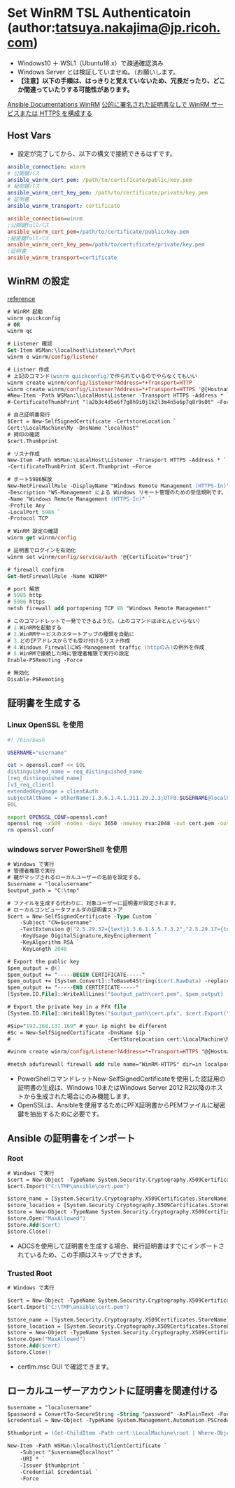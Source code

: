 # Set WinRM TSL Authenticatoin (author:tatsuya.nakajima@jp.ricoh.com)

* Windows10 ＋ WSL1（Ubuntu18.x）で疎通確認済み
* Windows Server とは検証していませぬ。（お願いします。
* **【注意】以下の手順は、はっきりと覚えていないため、冗長だったり、どこか間違っていたりする可能性があります。**

[Ansible Documentations WinRM](https://docs.ansible.com/ansible/latest/user_guide/windows_winrm.html#id5)
[公的に署名された証明書なしで WinRM サービスまたは HTTPS を構成する](https://help.f-secure.com/product.html?business/radar/3.0/ja/task_8772A6A76D994406B4809EB264EB51EE-3.0-ja)

## Host Vars

* 設定が完了してから、以下の構文で接続できるはずです。

```yml
ansible_connection: winrm
# 公開鍵パス
ansible_winrm_cert_pem: /path/to/certificate/public/key.pem
# 秘密鍵パス
ansible_winrm_cert_key_pem: /path/to/certificate/private/key.pem
# 証明書
ansible_winrm_transport: certificate
```

```ini
ansible_connection=winrm
;公開鍵fullパス
ansible_winrm_cert_pem=/path/to/certificate/public/key.pem
;秘密鍵fullパス
ansible_winrm_cert_key_pem=/path/to/certificate/private/key.pem
;証明書
ansible_winrm_transport=certificate
```

## WinRM の設定

[reference](https://cloudpack.media/8239)

```ps
# WinRM 起動
winrm quickconfig
# OR
winrm qc

# Listener 確認
Get-Item WSMan:\localhost\Listener\*\Port
winrm e winrm/config/listener

# Listner 作成
# 上記のコマンド(winrm quickconfig)で作られているのでやらなくてもいい
winrm create winrm/config/listener?Address=*+Transport=HTTP
winrm create winrm/config/Listener?Address=*+Transport=HTTPS '@{Hostname="localhost";CertificateThumbprint="1a2b3c4d5e6f7g8h9i0j1k2l3m4n5o6p7q8r9s0t"}'
#New-Item -Path WSMan:\LocalHost\Listener -Transport HTTPS -Address * `
#-CertificateThumbPrint "1a2b3c4d5e6f7g8h9i0j1k2l3m4n5o6p7q8r9s0t" –Force

# 自己証明書発行
$Cert = New-SelfSignedCertificate -CertstoreLocation `
Cert:\LocalMachine\My -DnsName "localhost"
# 拇印の確認
$cert.Thumbprint

# リスナ作成
New-Item -Path WSMan:\LocalHost\Listener -Transport HTTPS -Address * `
-CertificateThumbPrint $Cert.Thumbprint –Force

# ポート5986解放
New-NetFirewallRule -DisplayName "Windows Remote Management (HTTPS-In)" `
-Description "WS-Management による Windows リモート管理のための受信規則です。[TCP 5986]" `
-Name "Windows Remote Management (HTTPS-In)" `
-Profile Any `
-LocalPort 5986 `
-Protocol TCP

# WinRM 設定の確認
winrm get winrm/config

# 証明書でログインを有効化
winrm set winrm/config/service/auth '@{Certificate="true"}'

# firewall confirm
Get-NetFirewallRule -Name WINRM*

# port 解放
# 5985 http
# 5986 https
netsh firewall add portopening TCP 80 "Windows Remote Management"

# このコマンドレットで一発でできるようだ。（上のコマンドはほとんどいらない）
# 1.WinRMを起動する
# 2.WinRMサービスのスタートアップの種類を自動に
# 3.どのIPアドレスからでも受け付けるリスナ作成
# 4.Windows FirewallにWS-Management traffic (httpのみ)の例外を作成
# 5.WinRMで接続した時に管理者権限で実行の設定
Enable-PSRemoting -Force

# 無効化
Disable-PSRemoting
```

## 証明書を生成する

### Linux OpenSSL を使用

```sh
#! /bin/bash

USERNAME="username"

cat > openssl.conf << EOL
distinguished_name = req_distinguished_name
[req_distinguished_name]
[v3_req_client]
extendedKeyUsage = clientAuth
subjectAltName = otherName:1.3.6.1.4.1.311.20.2.3;UTF8:$USERNAME@localhost
EOL

export OPENSSL_CONF=openssl.conf
openssl req -x509 -nodes -days 3650 -newkey rsa:2048 -out cert.pem -outform PEM -keyout cert_key.pem -subj "/CN=$USERNAME" -extensions v3_req_client
rm openssl.conf
```

### windows server PowerShell を使用

```ps
# Windows で実行
# 管理者権限で実行
# 鍵がマップされるローカルユーザーの名前を設定する。
$username = "localusername"
$output_path = "C:\tmp"

# ファイルを生成する代わりに、対象ユーザーに証明書が設定されます。
# ローカルコンピュータフォルダの証明書ストア
$cert = New-SelfSignedCertificate -Type Custom `
    -Subject "CN=$username" `
    -TextExtension @("2.5.29.37={text}1.3.6.1.5.5.7.3.2","2.5.29.17={text}upn=$username@localhost") `
    -KeyUsage DigitalSignature,KeyEncipherment `
    -KeyAlgorithm RSA `
    -KeyLength 2048

# Export the public key
$pem_output = @()
$pem_output += "-----BEGIN CERTIFICATE-----"
$pem_output += [System.Convert]::ToBase64String($cert.RawData) -replace ".{64}", "$&`n"
$pem_output += "-----END CERTIFICATE-----"
[System.IO.File]::WriteAllLines("$output_path\cert.pem", $pem_output)

# Export the private key in a PFX file
[System.IO.File]::WriteAllBytes("$output_path\cert.pfx", $cert.Export("Pfx"))
```

```ps
#$ip="192.168.137.169" # your ip might be different
#$c = New-SelfSignedCertificate -DnsName $ip `
#                               -CertStoreLocation cert:\LocalMachine\My

#winrm create winrm/config/Listener?Address=*+Transport=HTTPS "@{Hostname=`"$ip`";CertificateThumbprint=`"$($c.ThumbPrint)`"}"

#netsh advfirewall firewall add rule name="WinRM-HTTPS" dir=in localport=5986 protocol=TCP action=allow
```

* PowerShellコマンドレットNew-SelfSignedCertificateを使用した認証用の証明書の生成は、Windows 10またはWindows Server 2012 R2以降のホストから生成された場合にのみ機能します。
* OpenSSLは、Ansibleを使用するためにPFX証明書からPEMファイルに秘密鍵を抽出するために必要です。

## Ansible の証明書をインポート

### Root

```ps
# Windows で実行
$cert = New-Object -TypeName System.Security.Cryptography.X509Certificates.X509Certificate2
$cert.Import("C:\TMP\ansible\cert.pem")

$store_name = [System.Security.Cryptography.X509Certificates.StoreName]::Root
$store_location = [System.Security.Cryptography.X509Certificates.StoreLocation]::LocalMachine
$store = New-Object -TypeName System.Security.Cryptography.X509Certificates.X509Store -ArgumentList $store_name, $store_location
$store.Open("MaxAllowed")
$store.Add($cert)
$store.Close()
```

* ADCSを使用して証明書を生成する場合、発行証明書はすでにインポートされているため、この手順はスキップできます。

### Trusted Root

```ps
# Windows で実行

$cert = New-Object -TypeName System.Security.Cryptography.X509Certificates.X509Certificate2
$cert.Import("C:\TMP\ansible\cert.pem")

$store_name = [System.Security.Cryptography.X509Certificates.StoreName]::TrustedPeople
$store_location = [System.Security.Cryptography.X509Certificates.StoreLocation]::LocalMachine
$store = New-Object -TypeName System.Security.Cryptography.X509Certificates.X509Store -ArgumentList $store_name, $store_location
$store.Open("MaxAllowed")
$store.Add($cert)
$store.Close()
```

* certlm.msc GUI で確認できます。

## ローカルユーザーアカウントに証明書を関連付ける

```ps
$username = "localusername"
$password = ConvertTo-SecureString -String "password" -AsPlainText -Force
$credential = New-Object -TypeName System.Management.Automation.PSCredential -ArgumentList $username, $password

$thumbprint = (Get-ChildItem -Path cert:\LocalMachine\root | Where-Object { $_.Subject -eq "CN=$username" }).Thumbprint

New-Item -Path WSMan:\localhost\ClientCertificate `
    -Subject "$username@localhost" `
    -URI * `
    -Issuer $thumbprint `
    -Credential $credential `
    -Force
```
